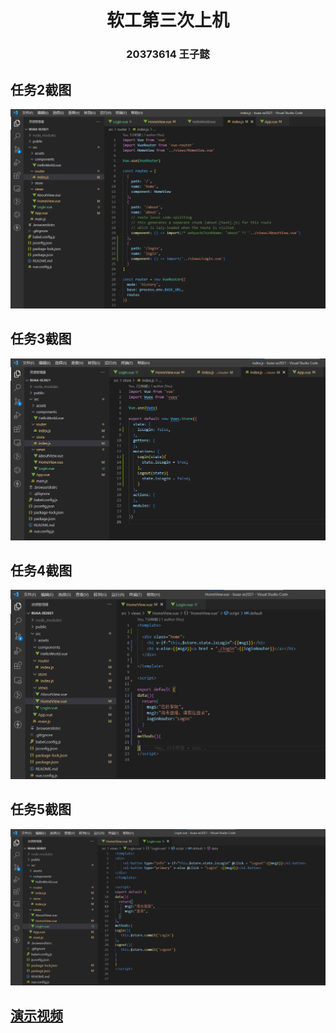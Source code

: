 # <center>软工第三次上机</center>

### <center>20373614 王子懿</center>

## 任务2截图
![avatar](./image/1.png)

## 任务3截图
![avatar](./image/2.png)

## 任务4截图
![avatar](./image/3.png)

## 任务5截图
![avatar](./image/4.png)

## <a href="./软工第三次上机.mp4"> 演示视频 </a>

